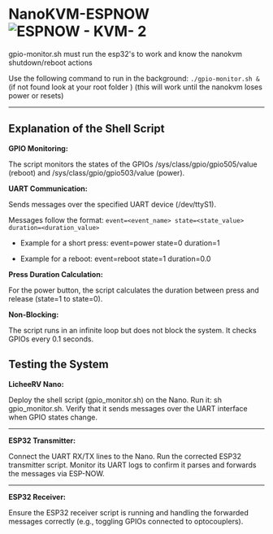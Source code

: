 # NanoKVM-ESPNOW![ESPNOW - KVM- 2](https://github.com/user-attachments/assets/d24a88ca-6285-45cf-bb32-3b819c7f29ab)


gpio-monitor.sh must run the esp32's to work and know the nanokvm shutdown/reboot actions

Use the following command to run in the background: 
```./gpio-monitor.sh &```
(if not found look at your root folder )
(this will work until the nanokvm loses power or resets)

---------------------------------------------------
##
Explanation of the Shell Script
-------------
**GPIO Monitoring:**

The script monitors the states of the GPIOs /sys/class/gpio/gpio505/value (reboot) and /sys/class/gpio/gpio503/value (power).

**UART Communication:**

Sends messages over the specified UART device (/dev/ttyS1).

Messages follow the format:
``
event=<event_name> state=<state_value> duration=<duration_value>
``

- Example for a short press: event=power state=0 duration=1 

- Example for a reboot: event=reboot state=1 duration=0.0

**Press Duration Calculation:**

For the power button, the script calculates the duration between press and release (state=1 to state=0).

**Non-Blocking:**

The script runs in an infinite loop but does not block the system. It checks GPIOs every 0.1 seconds.

##
Testing the System
------------
**LicheeRV Nano:**

Deploy the shell script (gpio_monitor.sh) on the Nano.
Run it: sh gpio_monitor.sh.
Verify that it sends messages over the UART interface when GPIO states change.

---------------

**ESP32 Transmitter:**

Connect the UART RX/TX lines to the Nano.
Run the corrected ESP32 transmitter script.
Monitor its UART logs to confirm it parses and forwards the messages via ESP-NOW.

--------------------

**ESP32 Receiver:**

Ensure the ESP32 receiver script is running and handling the forwarded messages correctly (e.g., toggling GPIOs connected to optocouplers).
